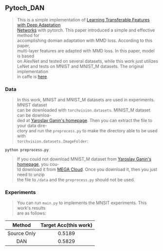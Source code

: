 ## Pytoch_DAN
> This is a simple implementation of [Learning Transferable Features with Deep Adaptation  
> Networks][1] with pytorch. This paper introduced a simple and effective method for  
> accomplishing domian adaptation with MMD loss. According to this paper,  
> multi-layer features are adapted with MMD loss. In this paper, model is based  
> on AlexNet and tested on several datasets, while this work just utilizes  
> LeNet and tests on MNIST and MNIST_M datasets. The original implementation  
> in caffe is [here][2].
  

### Data
> In this work, MNIST and MNIST_M datasets are used in experiments. MNIST dataset  
> can be downloaded with `torchvision.datasets`. MINIST_M dataset can be downloa-  
> ded at [Yaroslav Ganin's homepage][3]. Then you can extract the file to your data dire-  
> ctory and run the `preprocess.py` to make the directory able to be used with  
> `torchvision.datasets.ImageFolder`:
```
python preprocess.py
```
> If you could not download MNIST_M dataset from [Yaroslav Ganin's homepage][3], you cou-  
> ld download it from [MEGA Cloud][4]. Once you download it, then you just need to unzip  
> the file to `/data` and the `preprocess.py` should not be used.

### Experiments
> You can run `main.py` to implements the MNSIT experiments. This work's results  
> are as follows:  

|Method     | Target Acc(this work)|
|:----------:|:----------------:|
|Source Only| 0.5189|
|DAN       | 0.5829|



[1]:https://arxiv.org/pdf/1502.02791.pdf
[2]:https://github.com/thuml/DAN
[3]:http://yaroslav.ganin.net/
[4]:https://mega.nz/#!FuIQhYKJ!IVxcmZK1ZH2MZA-7gKkgR4FExPuJl7-m89eDRPVKhF4
